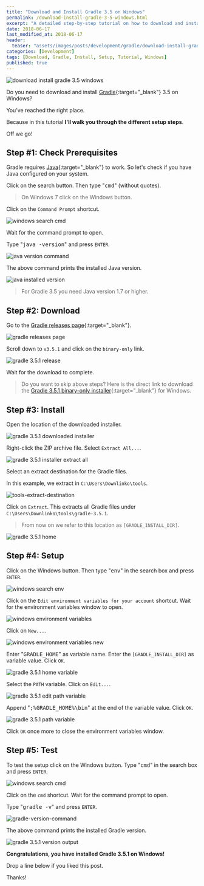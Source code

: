 ```yaml
---
title: "Download and Install Gradle 3.5 on Windows"
permalink: /download-install-gradle-3-5-windows.html
excerpt: "A detailed step-by-step tutorial on how to download and install Gradle 3.5.1 on Windows 10."
date: 2018-06-17
last_modified_at: 2018-06-17
header:
  teaser: "assets/images/posts/development/gradle/download-install-gradle-3-5-windows.png"
categories: [Development]
tags: [Download, Gradle, Install, Setup, Tutorial, Windows]
published: true
---
```


<img src="{{ site.url }}/assets/images/posts/development/gradle/download-install-gradle-3-5-windows.png" alt="download install gradle 3.5 windows" class="align-right title-image">

Do you need to download and install [Gradle](https://gradle.org/){:target="_blank"} 3.5 on Windows?

You’ve reached the right place.

Because in this tutorial **I'll walk you through the different setup steps**.

Off we go!

## Step #1: Check Prerequisites

Gradle requires [Java](http://www.oracle.com/technetwork/java/javase/downloads/index.html){:target="_blank"} to work. So let's check if you have Java configured on your system.

Click on the search button. Then type "<kbd>cmd</kbd>" (without quotes).

> On Windows 7 click on the Windows button.

Click on the `Command Prompt` shortcut.

<img src="{{ site.url }}/assets/images/posts/development/windows-search-cmd.png" alt="windows search cmd">

Wait for the command prompt to open.

Type "<kbd>java -version</kbd>" and press `ENTER`.

<img src="{{ site.url }}/assets/images/posts/development/java-version-command.png" alt="java version command">

The above command prints the installed Java version.

<img src="{{ site.url }}/assets/images/posts/development/java-installed-version.png" alt="java installed version">

> For Gradle 3.5 you need Java version 1.7 or higher.

## Step #2: Download

Go to the [Gradle releases page](https://gradle.org/releases/){:target="_blank"}.

<img src="{{ site.url }}/assets/images/posts/development/gradle/gradle-releases-page.jpg" alt="gradle releases page">

Scroll down to `v3.5.1` and click on the `binary-only` link.

<img src="{{ site.url }}/assets/images/posts/development/gradle/gradle-3-5-1-release.jpg" alt="gradle 3.5.1 release">

Wait for the download to complete.

> Do you want to skip above steps? Here is the direct link to download the [Gradle 3.5.1 binary-only installer](https://gradle.org/next-steps/?version=3.5.1&format=bin){:target="_blank"} for Windows.

## Step #3: Install

Open the location of the downloaded installer.

<img src="{{ site.url }}/assets/images/posts/development/gradle/gradle-3-5-1-downloaded-installer.jpg" alt="gradle 3.5.1 downloaded installer">

Right-click the ZIP archive file. Select `Extract All...`.

<img src="{{ site.url }}/assets/images/posts/development/gradle/gradle-3-5-1-installer-extract-all.jpg" alt="gradle 3.5.1 installer extract all">

Select an extract destination for the Gradle files.

In this example, we extract in `C:\Users\Downlinko\tools`.

<img src="{{ site.url }}/assets/images/posts/development/tools-extract-destination.jpg" alt="tools-extract-destination">

Click on `Extract`. This extracts all Gradle files under `C:\Users\Downlinko\tools\gradle-3.5.1`.

> From now on we refer to this location as `[GRADLE_INSTALL_DIR]`.

<img src="{{ site.url }}/assets/images/posts/development/gradle/gradle-3-5-1-home.jpg" alt="gradle 3.5.1 home">

## Step #4: Setup

Click on the Windows button. Then type "<kbd>env</kbd>" in the search box and press `ENTER`.

<img src="{{ site.url }}/assets/images/posts/development/windows-search-env.jpg" alt="windows search env">

Click on the `Edit environment variables for your account` shortcut. Wait for the environment variables window to open.

<img src="{{ site.url }}/assets/images/posts/development/windows-environment-variables.jpg" alt="windows environment variables">

Click on `New...`.

<img src="{{ site.url }}/assets/images/posts/development/windows-environment-variables-new.jpg" alt="windows environment variables new">

Enter "<kbd>GRADLE_HOME</kbd>" as variable name. Enter the `[GRADLE_INSTALL_DIR]` as variable value. Click `OK`.

<img src="{{ site.url }}/assets/images/posts/development/gradle/gradle-3-5-1-home-variable.jpg" alt="gradle 3.5.1 home variable">

Select the `PATH` variable. Click on `Edit...`.

<img src="{{ site.url }}/assets/images/posts/development/gradle/gradle-3-5-1-edit-path-variable.jpg" alt="gradle 3.5.1 edit path variable">

Append "<kbd>;%GRADLE_HOME%\bin</kbd>" at the end of the variable value. Click `OK`.

<img src="{{ site.url }}/assets/images/posts/development/gradle/gradle-3-5-1-path-variable.jpg" alt="gradle 3.5.1 path variable">

Click `OK` once more to close the environment variables window.

## Step #5: Test

To test the setup click on the Windows button. Type "<kbd>cmd</kbd>" in the search box and press `ENTER`.

<img src="{{ site.url }}/assets/images/posts/development/windows-search-cmd.jpg" alt="windows search cmd">

Click on the `cmd` shortcut. Wait for the command prompt to open.

Type "<kbd>gradle -v</kbd>" and press `ENTER`.

<img src="{{ site.url }}/assets/images/posts/development/gradle/gradle-version-command.jpg" alt="gradle-version-command">

The above command prints the installed Gradle version.

<img src="{{ site.url }}/assets/images/posts/development/gradle/gradle-3-5-1-version-output.jpg" alt="gradle 3.5.1 version output">

**Congratulations, you have installed Gradle 3.5.1 on Windows!**

Drop a line below if you liked this post.

Thanks!

